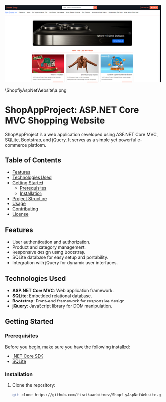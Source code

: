 

![Opera Snapshot_2023-12-27_031340_localhost](https://github.com/firatkaanbitmez/ShopfiyAspNetWebsite/blob/bcb6d47d28fe698199ffe2932019e84312b54329/a.png)

\ShopfiyAspNetWebsite\a.png

# ShopAppProject: ASP.NET Core MVC Shopping Website

ShopAppProject is a web application developed using ASP.NET Core MVC, SQLite, Bootstrap, and jQuery. It serves as a simple yet powerful e-commerce platform.

## Table of Contents

- [Features](#features)
- [Technologies Used](#technologies-used)
- [Getting Started](#getting-started)
  - [Prerequisites](#prerequisites)
  - [Installation](#installation)
- [Project Structure](#project-structure)
- [Usage](#usage)
- [Contributing](#contributing)
- [License](#license)

## Features

- User authentication and authorization.
- Product and category management.
- Responsive design using Bootstrap.
- SQLite database for easy setup and portability.
- Integration with jQuery for dynamic user interfaces.

## Technologies Used

- **ASP.NET Core MVC**: Web application framework.
- **SQLite**: Embedded relational database.
- **Bootstrap**: Front-end framework for responsive design.
- **jQuery**: JavaScript library for DOM manipulation.

## Getting Started

### Prerequisites

Before you begin, make sure you have the following installed:

- [.NET Core SDK](https://dotnet.microsoft.com/download)
- [SQLite](https://www.sqlite.org/download.html)

### Installation

1. Clone the repository:

   ```bash
   git clone https://github.com/firatkaanbitmez/ShopfiyAspNetWebsite.git




   
